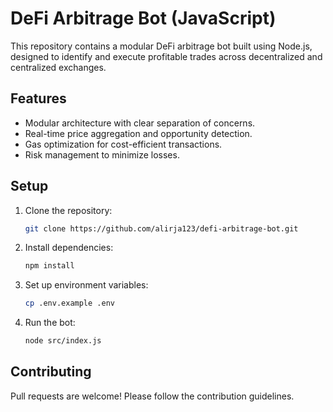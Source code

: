 # DeFi Arbitrage Bot (JavaScript)

This repository contains a modular DeFi arbitrage bot built using Node.js, designed to identify and execute profitable trades across decentralized and centralized exchanges.

## Features
- Modular architecture with clear separation of concerns.
- Real-time price aggregation and opportunity detection.
- Gas optimization for cost-efficient transactions.
- Risk management to minimize losses.

## Setup
1. Clone the repository:
   ```bash
   git clone https://github.com/alirja123/defi-arbitrage-bot.git
   ```
2. Install dependencies:
   ```bash
   npm install
   ```
3. Set up environment variables:
   ```bash
   cp .env.example .env
   ```
4. Run the bot:
   ```bash
   node src/index.js
   ```

## Contributing
Pull requests are welcome! Please follow the contribution guidelines.
